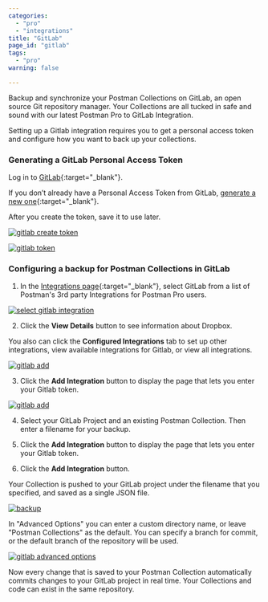```yaml
---
categories:
  - "pro"
  - "integrations"
title: "GitLab"
page_id: "gitlab"
tags: 
  - "pro"
warning: false

---
```


Backup and synchronize your Postman Collections on GitLab, an open source Git repository manager. Your Collections are all tucked in safe and sound with our latest Postman Pro to GitLab Integration.

Setting up a Gitlab integration requires you to get a personal access token and configure how you want to back up your collections. 

### Generating a GitLab Personal Access Token

Log in to [GitLab](https://gitlab.com/){:target="_blank"}. 

If you don’t already have a Personal Access Token from GitLab, [generate a new one](https://gitlab.com/profile/personal_access_tokens){:target="_blank"}.  

After you create the token, save it to use later.

[![gitlab create token](https://s3.amazonaws.com/postman-static-getpostman-com/postman-docs/gitlab_create.png)](https://s3.amazonaws.com/postman-static-getpostman-com/postman-docs/gitlab_create.png)


[![gitlab token](https://s3.amazonaws.com/postman-static-getpostman-com/postman-docs/gitlab_token.png)](https://s3.amazonaws.com/postman-static-getpostman-com/postman-docs/gitlab_token.png)
<br>
### Configuring a backup for Postman Collections in GitLab

1. In the [Integrations page](https://app.getpostman.com/dashboard/integrations){:target="_blank"}, select GitLab from a list of Postman's 3rd party Integrations for Postman Pro users.

[![select gitlab integration](https://s3.amazonaws.com/postman-static-getpostman-com/postman-docs/integrations-gitlab1.png)](https://s3.amazonaws.com/postman-static-getpostman-com/postman-docs/integrations-gitlab1.png)

<ol start="2">
  <li>Click the <b>View Details</b> button to see information about Dropbox.</li>
</ol>

You also can click the **Configured Integrations** tab to set up other integrations, view available integrations for Gitlab, or view all integrations.

[![gitlab add](https://s3.amazonaws.com/postman-static-getpostman-com/postman-docs/integrations-gitlab-configIntegrations1.png)](https://s3.amazonaws.com/postman-static-getpostman-com/postman-docs/integrations-gitlab-configIntegrations1.png)

<ol start="3">
  <li>Click the <b>Add Integration</b> button to display the page that lets you enter your Gitlab token.</li>
</ol>

[![gitlab add](https://s3.amazonaws.com/postman-static-getpostman-com/postman-docs/integrations-gitlab-token1.png)](https://s3.amazonaws.com/postman-static-getpostman-com/postman-docs/integrations-gitlab-token1.png)

<ol start="4">
  <li>Select your GitLab Project and an existing Postman Collection. Then enter a filename for your backup. </li>
</ol>

<ol start="5">
  <li>Click the <b>Add Integration</b> button to display the page that lets you enter your Gitlab token.</li>
</ol>

<ol start="6">
  <li>Click the <b>Add Integration</b> button.</li>
</ol>


Your Collection is pushed to your GitLab project under the filename that you specified, and saved as a single JSON file.

[![backup](https://s3.amazonaws.com/postman-static-getpostman-com/postman-docs/integrations-gitlab-backupPostToken.png)](https://s3.amazonaws.com/postman-static-getpostman-com/postman-docs/integrations-gitlab-backupPostToken.png)

In "Advanced Options" you can enter a custom directory name, or leave "Postman Collections" as the default. You can specify a branch for commit, or the default branch of the repository will be used.

[![gitlab advanced options](https://s3.amazonaws.com/postman-static-getpostman-com/postman-docs/integrations-gitlab-advOptions1.png)](https://s3.amazonaws.com/postman-static-getpostman-com/postman-docs/integrations-gitlab-advOptions1.png)

Now every change that is saved to your Postman Collection automatically commits changes to your GitLab project in real time. Your Collections and code can exist in the same repository.
